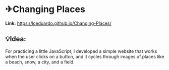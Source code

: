 # ✈Changing Places

**Link:** https://lceduardo.github.io/Changing-Places/

## 💡Idea: 
For practicing a little JavaScript, I developed a simple website that works when the user clicks on a button, and it cycles through images of places like a beach, snow, a city, and a field.